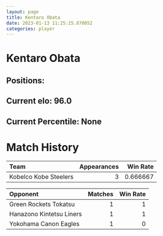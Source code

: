 ```yaml
---  
layout: page  
title: Kentaro Obata  
date: 2023-01-13 11:25:15.870052  
categories: player  
---
```

# Kentaro Obata

## Positions: 

## Current elo: 96.0

## Current Percentile: None

# Match History


| Team                  |   Appearances |   Win Rate |
|:----------------------|--------------:|-----------:|
| Kobelco Kobe Steelers |             3 |   0.666667 |

| Opponent                 |   Matches |   Win Rate |
|:-------------------------|----------:|-----------:|
| Green Rockets Tokatsu    |         1 |          1 |
| Hanazono Kintetsu Liners |         1 |          1 |
| Yokohama Canon Eagles    |         1 |          0 |